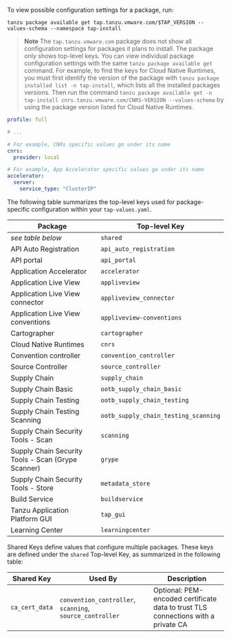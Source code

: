 To view possible configuration settings for a package, run:

```console
tanzu package available get tap.tanzu.vmware.com/$TAP_VERSION --values-schema --namespace tap-install
```

>**Note** The `tap.tanzu.vmware.com` package does not show all configuration settings
> for packages it plans to install. The package only shows top-level keys.
> You can view individual package configuration settings with the same
> `tanzu package available get` command.
> For example, to find the keys for Cloud Native Runtimes, you must first identify
> the version of the package with `tanzu package installed list -n tap-install`,
> which lists all the installed packages versions. Then run the command
> `tanzu package available get -n tap-install cnrs.tanzu.vmware.com/CNRS-VERSION --values-schema`
> by using the package version listed for Cloud Native Runtimes.

```yaml
profile: full

# ...

# For example, CNRs specific values go under its name
cnrs:
  provider: local

# For example, App Accelerator specific values go under its name
accelerator:
  server:
    service_type: "ClusterIP"
```

The following table summarizes the top-level keys used for package-specific configuration within your `tap-values.yaml`.

|Package|Top-level Key|
|----|----|
|_see table below_|`shared`|
|API Auto Registration|`api_auto_registration`|
|API portal|`api_portal`|
|Application Accelerator|`accelerator`|
|Application Live View|`appliveview`|
|Application Live View connector|`appliveview_connector`|
|Application Live View conventions|`appliveview-conventions`|
|Cartographer|`cartographer`|
|Cloud Native Runtimes|`cnrs`|
|Convention controller|`convention_controller`|
|Source Controller|`source_controller`|
|Supply Chain|`supply_chain`|
|Supply Chain Basic|`ootb_supply_chain_basic`|
|Supply Chain Testing|`ootb_supply_chain_testing`|
|Supply Chain Testing Scanning|`ootb_supply_chain_testing_scanning`|
|Supply Chain Security Tools - Scan|`scanning`|
|Supply Chain Security Tools - Scan (Grype Scanner)|`grype`|
|Supply Chain Security Tools - Store|`metadata_store`|
|Build Service|`buildservice`|
|Tanzu Application Platform GUI|`tap_gui`|
|Learning Center|`learningcenter`|

Shared Keys define values that configure multiple packages. These keys are defined under the `shared` Top-level Key, as summarized in the following table:

|Shared Key|Used By|Description|
|----|----|----|
|`ca_cert_data`|`convention_controller`, `scanning`, `source_controller`|Optional: PEM-encoded certificate data to trust TLS connections with a private CA|
